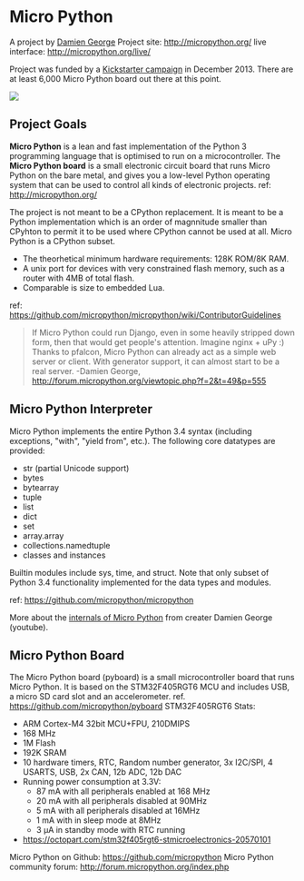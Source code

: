 # Micro Python
A project by [Damien George](http://dpgeorge.net/)
Project site: http://micropython.org/
live interface: http://micropython.org/live/

Project was funded by a [Kickstarter campaign](https://www.kickstarter.com/projects/214379695/micro-python-python-for-microcontrollers) in December 2013. There are at least 6,000 Micro Python board out there at this point.

<img src="http://micropython.org/static/store/img/pybv10b-persp.jpg" />

## Project Goals
**Micro Python** is a lean and fast implementation of the Python 3 programming language that is optimised to run on a microcontroller. The **Micro Python board** is a small electronic circuit board that runs Micro Python on the bare metal, and gives you a low-level Python operating system that can be used to control all kinds of electronic projects.
ref: http://micropython.org/

The project is not meant to be a CPython replacement. It is meant to be a Python implementation which is an order of magnnitude smaller than CPyhton to permit it to be used where CPython cannot be used at all. Micro Python is a CPython subset.
* The theorhetical minimum hardware requirements: 128K ROM/8K RAM.
* A unix port for devices with very constrained flash memory, such as a router with 4MB of total flash.
* Comparable is size to embedded Lua.

ref: https://github.com/micropython/micropython/wiki/ContributorGuidelines

>If Micro Python could run Django, even in some heavily stripped down form, then that would get people's attention. Imagine nginx + uPy :) Thanks to pfalcon, Micro Python can already act as a simple web server or client. With generator support, it can almost start to be a real server.
-Damien George, http://forum.micropython.org/viewtopic.php?f=2&t=49&p=555


## Micro Python Interpreter
Micro Python implements the entire Python 3.4 syntax (including exceptions, "with", "yield from", etc.). The following core datatypes are provided:
* str (partial Unicode support)
* bytes
* bytearray
* tuple
* list
* dict
* set
* array.array
* collections.namedtuple
* classes and instances

Builtin modules include sys, time, and struct. Note that only subset of Python 3.4 functionality implemented for the data types and modules.

ref: https://github.com/micropython/micropython

More about the [internals of Micro Python](https://www.youtube.com/watch?v=cItKVmoeJsw) from creater Damien George (youtube).

## Micro Python Board
The Micro Python board (pyboard) is a small microcontroller board that runs Micro Python. It is based on the STM32F405RGT6 MCU and includes USB, a micro SD card slot and an accelerometer.
ref. https://github.com/micropython/pyboard
STM32F405RGT6 Stats:
* ARM Cortex-M4 32bit MCU+FPU, 210DMIPS
* 168 MHz
* 1M Flash
* 192K SRAM
* 10 hardware timers, RTC, Random number generator, 3x I2C/SPI, 4 USARTS, USB, 2x CAN, 12b ADC, 12b DAC
* Running power consumption at 3.3V:
  * 87 mA with all peripherals enabled at 168 MHz
  * 20 mA with all peripherals disabled at 90MHz
  * 5 mA with all peripherals disabled at 16MHz
  * 1 mA with in sleep mode at 8MHz
  * 3 µA in standby mode with RTC running
* https://octopart.com/stm32f405rgt6-stmicroelectronics-20570101

Micro Python on Github: https://github.com/micropython
Micro Python community forum: http://forum.micropython.org/index.php

 
